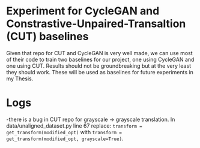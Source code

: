 # Experiment for CycleGAN and Constrastive-Unpaired-Transaltion (CUT) baselines

Given that repo for CUT and CycleGAN is very well made, we can use most of their code to train two baselines for our project, one using CycleGAN and one using CUT. Results should not be groundbreaking but at the very least they should work. These will be used as baselines for future experiments in my Thesis.

# Logs

-there is a bug in CUT repo for grayscale -> grayscale translation. In data/unaligned_dataset.py line 67 replace: ```transform = get_transform(modified_opt)``` with ```transform = get_transform(modified_opt, grayscale=True)```.
